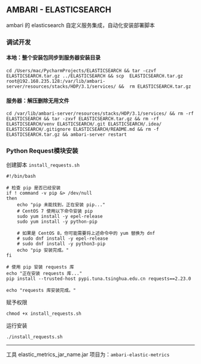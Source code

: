 ## AMBARI - ELASTICSEARCH

ambari 的 elasticsearch 自定义服务集成，自动化安装部署脚本

### 调试开发
#### 本地：整个安装包同步到服务器安装目录
```shell
cd /Users/mac/PycharmProjects/ELASTICSEARCH && tar -czvf ELASTICSEARCH.tar.gz ../ELASTICSEARCH && scp  ELASTICSEARCH.tar.gz root@192.168.235.128:/var/lib/ambari-server/resources/stacks/HDP/3.1/services/ &&  rm ELASTICSEARCH.tar.gz 
```

#### 服务器：解压删除无用文件
```shell
cd /var/lib/ambari-server/resources/stacks/HDP/3.1/services/ && rm -rf ELASTICSEARCH && tar -zxvf ELASTICSEARCH.tar.gz && rm -rf ELASTICSEARCH/venv ELASTICSEARCH/.git ELASTICSEARCH/.idea/ ELASTICSEARCH/.gitignore ELASTICSEARCH/README.md && rm -f ELASTICSEARCH.tar.gz && ambari-server restart
```

### Python Request模块安装
创建脚本 `install_requests.sh`
```shell
#!/bin/bash

# 检查 pip 是否已经安装
if ! command -v pip &> /dev/null
then
    echo "pip 未能找到，正在安装 pip..."
    # CentOS 7 使用以下命令安装 pip
    sudo yum install -y epel-release
    sudo yum install -y python-pip
    
    # 如果是 CentOS 8，你可能需要将上述命令中的 yum 替换为 dnf
    # sudo dnf install -y epel-release
    # sudo dnf install -y python3-pip    
    echo "pip 安装完成。"
fi

# 使用 pip 安装 requests 库
echo "正在安装 requests 库..."
pip install --trusted-host pypi.tuna.tsinghua.edu.cn requests==2.23.0

echo "requests 库安装完成。"
```
赋予权限
```shell
chmod +x install_requests.sh
```
运行安装
```shell
./install_requests.sh
```

---

工具 elastic_metrics_jar_name.jar 项目为：`ambari-elastic-metrics`
